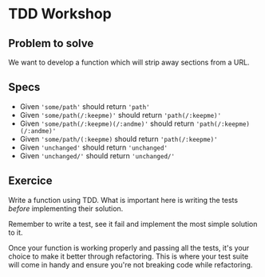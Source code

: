 # TDD Workshop

## Problem to solve

We want to develop a function which will strip away sections from a URL.

## Specs

* Given `'some/path'` should return `'path'`
* Given `'some/path(/:keepme)'` should return `'path(/:keepme)'`
* Given `'some/path(/:keepme)(/:andme)'` should return `'path(/:keepme)(/:andme)'`
* Given `'some/path/(:keepme)` should return `'path(/:keepme)'`
* Given `'unchanged'` should return `'unchanged'`
* Given `'unchanged/'` should return `'unchanged/'`

## Exercice

Write a function using TDD. What is important here is writing the tests _before_ implementing their solution.

Remember to write a test, see it fail and implement the most simple solution to it.

Once your function is working properly and passing all the tests, it's your choice to make it better through refactoring. This is where your test suite will come in handy and ensure you're not breaking code while refactoring.

